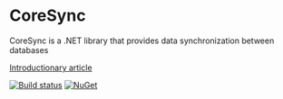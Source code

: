 # CoreSync
CoreSync is a .NET library that provides data synchronization between databases

[Introductionary article](https://codeburst.io/data-synchronization-primer-88ad04e1747b)

[![Build status](https://ci.appveyor.com/api/projects/status/8cloij4060cbnvfp?svg=true)](https://ci.appveyor.com/project/adospace/coresync)
[![NuGet](https://img.shields.io/nuget/v/CoreSync.svg)](https://www.nuget.org/packages/CoreSync/)
